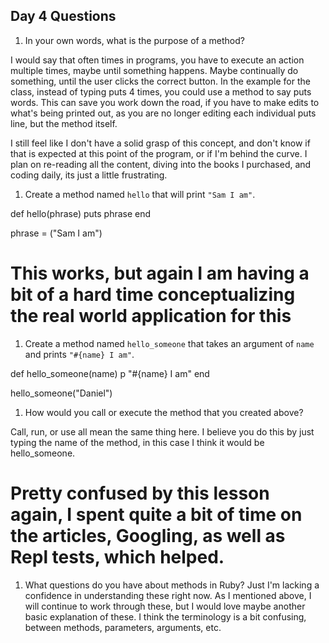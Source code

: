 ## Day 4 Questions

1. In your own words, what is the purpose of a method?

I would say that often times in programs, you have to execute an action multiple times, maybe until something happens. Maybe continually do something, until the user clicks the correct button. In the example for the class, instead of typing puts 4 times, you could use a method to say puts words. This can save you work down the road, if you have to make edits to what's being printed out, as you are no longer editing each individual puts line, but the method itself.

I still feel like I don't have a solid grasp of this concept, and don't know if that is expected at this point of the program, or if I'm behind the curve. I plan on re-reading all the content, diving into the books I purchased, and coding daily, its just a little frustrating.

1. Create a method named `hello` that will print `"Sam I am"`.

def hello(phrase)
  puts phrase
end

phrase = ("Sam I am")

# This works, but again I am having a bit of a hard time conceptualizing the real world application for this

1. Create a method named `hello_someone` that takes an argument of `name` and prints `"#{name} I am"`.

def hello_someone(name)
  p "#{name} I am"
end

hello_someone("Daniel")

1. How would you call or execute the method that you created above?

Call, run, or use all mean the same thing here. I believe you do this by just typing the name of the method, in this case I think it would be hello_someone.

# Pretty confused by this lesson again, I spent quite a bit of time on the articles, Googling, as well as Repl tests, which helped.

1. What questions do you have about methods in Ruby?
Just I'm lacking a confidence in understanding these right now. As I mentioned above, I will continue to work through these, but I would love maybe another basic explanation of these. I think the terminology is a bit confusing, between methods, parameters, arguments, etc.
